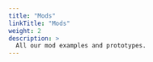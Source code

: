 ```yaml
---
title: "Mods"
linkTitle: "Mods"
weight: 2
description: >
  All our mod examples and prototypes.
---
```


